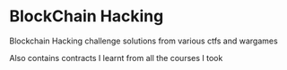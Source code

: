# BlockChain Hacking

Blockchain Hacking challenge solutions from various ctfs and wargames

Also contains contracts I learnt from all the courses I took   
 
 
 
 
 
  
  
 
 
  
   
 
 
 
